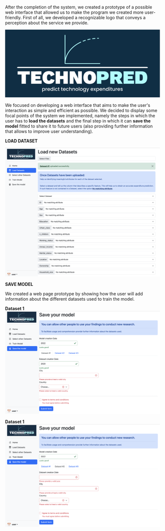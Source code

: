 After the completion of the system, we created a prototype of a possible web interface that allowed us to make the program we created more user-friendly. First of all, we developed a recognizable logo that conveys a perception about the service we provide.

![yo](./IMG/LOGO.png)

We focused on developing a web interface that aims to make the user's interaction as simple and efficient as possible. We decided to display some focal points of the system we implemented, namely the steps in which the user has to **load the datasets** and the final step in which it can **save the model** fitted to share it to future users (also providing further information that allows to improve user understanding).

**LOAD DATASET**

![yo](./IMG/Load_Datasets.png)

**SAVE MODEL**

We created a web page prototype by showing how the user will add information about the different datasets used to train the model.

**Dataset 1** 
![yo](./IMG/Save_model_1.png)

**Dataset 1** 
![yo](./IMG/Save_model_2.png)
